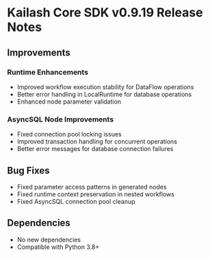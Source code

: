 # Kailash Core SDK v0.9.19 Release Notes

## Improvements

### Runtime Enhancements
- Improved workflow execution stability for DataFlow operations
- Better error handling in LocalRuntime for database operations
- Enhanced node parameter validation

### AsyncSQL Node Improvements
- Fixed connection pool locking issues
- Improved transaction handling for concurrent operations
- Better error messages for database connection failures

## Bug Fixes
- Fixed parameter access patterns in generated nodes
- Fixed runtime context preservation in nested workflows
- Fixed AsyncSQL connection pool cleanup

## Dependencies
- No new dependencies
- Compatible with Python 3.8+
